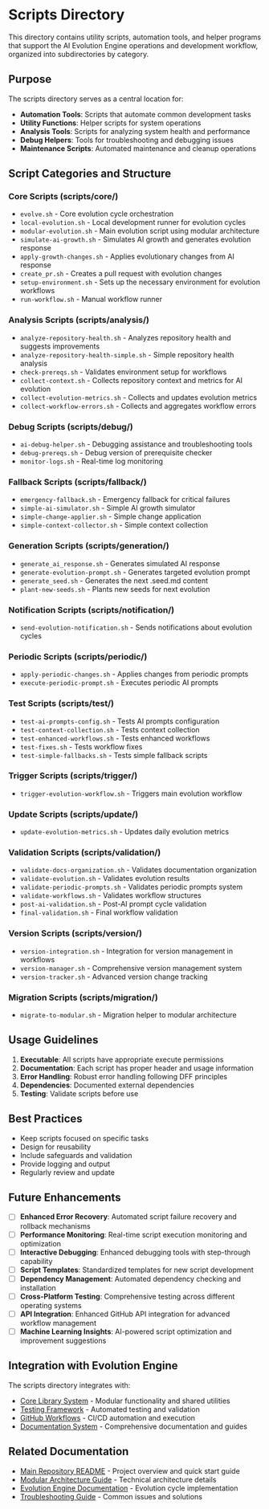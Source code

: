 <!--
@file scripts/README.md
@description Directory index for utility scripts and automation tools
@author IT-Journey Team <team@it-journey.org>
@created 2025-07-12
@lastModified 2025-07-12
@version 1.0.0

@relatedIssues 
  - #documentation-cleanup: Organize repository documentation structure

@relatedEvolutions
  - v1.0.0: Initial creation during documentation cleanup

@dependencies
  - bash: >=4.0 for script execution
  - Various tools depending on script functionality

@changelog
  - 2025-07-12: Initial creation during repository cleanup - ITJ

@usage Contains utility scripts for system operations
@notes Scripts should be executable and well-documented
-->

# Scripts Directory

This directory contains utility scripts, automation tools, and helper programs that support the AI Evolution Engine operations and development workflow, organized into subdirectories by category.

## Purpose

The scripts directory serves as a central location for:
- **Automation Tools**: Scripts that automate common development tasks
- **Utility Functions**: Helper scripts for system operations
- **Analysis Tools**: Scripts for analyzing system health and performance
- **Debug Helpers**: Tools for troubleshooting and debugging issues
- **Maintenance Scripts**: Automated maintenance and cleanup operations

## Script Categories and Structure

### Core Scripts (scripts/core/)
- `evolve.sh` - Core evolution cycle orchestration
- `local-evolution.sh` - Local development runner for evolution cycles
- `modular-evolution.sh` - Main evolution script using modular architecture
- `simulate-ai-growth.sh` - Simulates AI growth and generates evolution response
- `apply-growth-changes.sh` - Applies evolutionary changes from AI response
- `create_pr.sh` - Creates a pull request with evolution changes
- `setup-environment.sh` - Sets up the necessary environment for evolution workflows
- `run-workflow.sh` - Manual workflow runner

### Analysis Scripts (scripts/analysis/)
- `analyze-repository-health.sh` - Analyzes repository health and suggests improvements
- `analyze-repository-health-simple.sh` - Simple repository health analysis
- `check-prereqs.sh` - Validates environment setup for workflows
- `collect-context.sh` - Collects repository context and metrics for AI evolution
- `collect-evolution-metrics.sh` - Collects and updates evolution metrics
- `collect-workflow-errors.sh` - Collects and aggregates workflow errors

### Debug Scripts (scripts/debug/)
- `ai-debug-helper.sh` - Debugging assistance and troubleshooting tools
- `debug-prereqs.sh` - Debug version of prerequisite checker
- `monitor-logs.sh` - Real-time log monitoring

### Fallback Scripts (scripts/fallback/)
- `emergency-fallback.sh` - Emergency fallback for critical failures
- `simple-ai-simulator.sh` - Simple AI growth simulator
- `simple-change-applier.sh` - Simple change application
- `simple-context-collector.sh` - Simple context collection

### Generation Scripts (scripts/generation/)
- `generate_ai_response.sh` - Generates simulated AI response
- `generate-evolution-prompt.sh` - Generates targeted evolution prompt
- `generate_seed.sh` - Generates the next .seed.md content
- `plant-new-seeds.sh` - Plants new seeds for next evolution

### Notification Scripts (scripts/notification/)
- `send-evolution-notification.sh` - Sends notifications about evolution cycles

### Periodic Scripts (scripts/periodic/)
- `apply-periodic-changes.sh` - Applies changes from periodic prompts
- `execute-periodic-prompt.sh` - Executes periodic AI prompts

### Test Scripts (scripts/test/)
- `test-ai-prompts-config.sh` - Tests AI prompts configuration
- `test-context-collection.sh` - Tests context collection
- `test-enhanced-workflows.sh` - Tests enhanced workflows
- `test-fixes.sh` - Tests workflow fixes
- `test-simple-fallbacks.sh` - Tests simple fallback scripts

### Trigger Scripts (scripts/trigger/)
- `trigger-evolution-workflow.sh` - Triggers main evolution workflow

### Update Scripts (scripts/update/)
- `update-evolution-metrics.sh` - Updates daily evolution metrics

### Validation Scripts (scripts/validation/)
- `validate-docs-organization.sh` - Validates documentation organization
- `validate-evolution.sh` - Validates evolution results
- `validate-periodic-prompts.sh` - Validates periodic prompts system
- `validate-workflows.sh` - Validates workflow structures
- `post-ai-validation.sh` - Post-AI prompt cycle validation
- `final-validation.sh` - Final workflow validation

### Version Scripts (scripts/version/)
- `version-integration.sh` - Integration for version management in workflows
- `version-manager.sh` - Comprehensive version management system
- `version-tracker.sh` - Advanced version change tracking

### Migration Scripts (scripts/migration/)
- `migrate-to-modular.sh` - Migration helper to modular architecture

## Usage Guidelines

1. **Executable**: All scripts have appropriate execute permissions
2. **Documentation**: Each script has proper header and usage information
3. **Error Handling**: Robust error handling following DFF principles
4. **Dependencies**: Documented external dependencies
5. **Testing**: Validate scripts before use

## Best Practices

- Keep scripts focused on specific tasks
- Design for reusability
- Include safeguards and validation
- Provide logging and output
- Regularly review and update

## Future Enhancements

- [ ] **Enhanced Error Recovery**: Automated script failure recovery and rollback mechanisms
- [ ] **Performance Monitoring**: Real-time script execution monitoring and optimization
- [ ] **Interactive Debugging**: Enhanced debugging tools with step-through capability
- [ ] **Script Templates**: Standardized templates for new script development
- [ ] **Dependency Management**: Automated dependency checking and installation
- [ ] **Cross-Platform Testing**: Comprehensive testing across different operating systems
- [ ] **API Integration**: Enhanced GitHub API integration for advanced workflow management
- [ ] **Machine Learning Insights**: AI-powered script optimization and improvement suggestions

## Integration with Evolution Engine

The scripts directory integrates with:
- [Core Library System](../src/lib/README.md) - Modular functionality and shared utilities
- [Testing Framework](../tests/README.md) - Automated testing and validation
- [GitHub Workflows](../.github/workflows/README.md) - CI/CD automation and execution
- [Documentation System](../docs/README.md) - Comprehensive documentation and guides

## Related Documentation

- [Main Repository README](../README.md) - Project overview and quick start guide
- [Modular Architecture Guide](../docs/architecture/MODULAR_ARCHITECTURE.md) - Technical architecture details
- [Evolution Engine Documentation](../docs/evolution/) - Evolution cycle implementation
- [Troubleshooting Guide](../docs/guides/troubleshooting.md) - Common issues and solutions